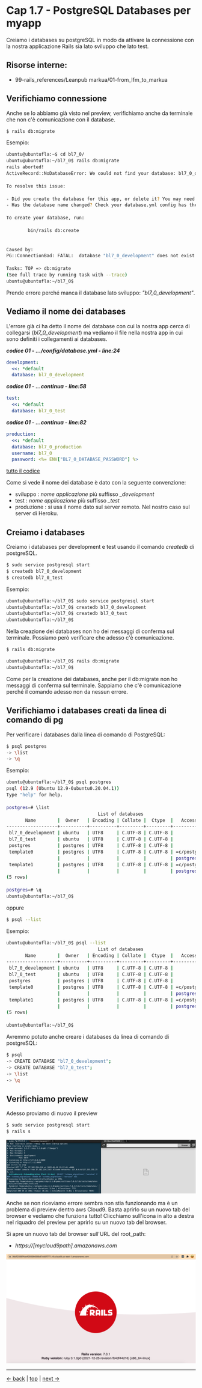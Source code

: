 # <a name="top"></a> Cap 1.7 - PostgreSQL Databases per myapp

Creiamo i databases su postgreSQL in modo da attivare la connessione con la nostra applicazione Rails sia lato sviluppo che lato test.



## Risorse interne:

- 99-rails_references/Leanpub markua/01-from_lfm_to_markua



## Verifichiamo connessione

Anche se lo abbiamo già visto nel preview, verifichiamo anche da terminale che non c'è comunicazione con il database.

```bash
$ rails db:migrate
```

Esempio:

```bash
ubuntu@ubuntufla:~$ cd bl7_0/
ubuntu@ubuntufla:~/bl7_0$ rails db:migrate
rails aborted!
ActiveRecord::NoDatabaseError: We could not find your database: bl7_0_development. Which can be found in the database configuration file located at config/database.yml.

To resolve this issue:

- Did you create the database for this app, or delete it? You may need to create your database.
- Has the database name changed? Check your database.yml config has the correct database name.

To create your database, run:

        bin/rails db:create


Caused by:
PG::ConnectionBad: FATAL:  database "bl7_0_development" does not exist

Tasks: TOP => db:migrate
(See full trace by running task with --trace)
ubuntu@ubuntufla:~/bl7_0$ 
```

Prende errore perché manca il database lato sviluppo: *"bl7_0_development"*.



## Vediamo il nome dei databases

L'errore già ci ha detto il nome del database con cui la nostra app cerca di collegarsi (*bl7_0_development*) ma vediamo il file nella nostra app in cui sono definiti i collegamenti ai databases.

***codice 01 - .../config/database.yml - line:24***

```yaml
development:
  <<: *default
  database: bl7_0_development
```

***codice 01 - ...continua - line:58***

```yaml
test:
  <<: *default
  database: bl7_0_test
```

***codice 01 - ...continua - line:82***

```yaml
production:
  <<: *default
  database: bl7_0_production
  username: bl7_0
  password: <%= ENV["BL7_0_DATABASE_PASSWORD"] %>
```

[tutto il codice](https://github.com/flaviobordonidev/leanpubabrandnewcms/blob/master/01-base/01-new_app_with_ubuntu_multipass/07_01-config-database.yml)


Come si vede il nome dei database è dato con la seguente convenzione:

- sviluppo    : *nome applicazione* più suffisso *_development*
- test        : *nome applicazione* più suffisso *_test*
- produzione  : si usa il nome dato sul server remoto. Nel nostro caso sul server di Heroku.



## Creiamo i databases

Creiamo i databases per development e test usando il comando *createdb* di postgreSQL.

```bash
$ sudo service postgresql start
$ createdb bl7_0_development
$ createdb bl7_0_test
```

Esempio:

```bash
ubuntu@ubuntufla:~/bl7_0$ sudo service postgresql start
ubuntu@ubuntufla:~/bl7_0$ createdb bl7_0_development
ubuntu@ubuntufla:~/bl7_0$ createdb bl7_0_test
ubuntu@ubuntufla:~/bl7_0$ 
```

Nella creazione dei databases non ho dei messaggi di conferma sul terminale. Possiamo però verificare che adesso c'è comunicazione.

```bash
$ rails db:migrate
```

```bash
ubuntu@ubuntufla:~/bl7_0$ rails db:migrate
ubuntu@ubuntufla:~/bl7_0$ 
```

Come per la creazione dei databases, anche per il db:migrate non ho messaggi di conferma sul terminale. Sappiamo che c'è comunicazione perché il comando adesso non da nessun errore.



## Verifichiamo i databases creati da linea di comando di pg

Per verificare i databases dalla linea di comando di PostgreSQL:

```bash
$ psql postgres
-> \list
-> \q
```

Esempio:

```bash
ubuntu@ubuntufla:~/bl7_0$ psql postgres
psql (12.9 (Ubuntu 12.9-0ubuntu0.20.04.1))
Type "help" for help.

postgres=# \list
                                  List of databases
       Name        |  Owner   | Encoding | Collate |  Ctype  |   Access privileges   
-------------------+----------+----------+---------+---------+-----------------------
 bl7_0_development | ubuntu   | UTF8     | C.UTF-8 | C.UTF-8 | 
 bl7_0_test        | ubuntu   | UTF8     | C.UTF-8 | C.UTF-8 | 
 postgres          | postgres | UTF8     | C.UTF-8 | C.UTF-8 | 
 template0         | postgres | UTF8     | C.UTF-8 | C.UTF-8 | =c/postgres          +
                   |          |          |         |         | postgres=CTc/postgres
 template1         | postgres | UTF8     | C.UTF-8 | C.UTF-8 | =c/postgres          +
                   |          |          |         |         | postgres=CTc/postgres
(5 rows)

postgres=# \q
ubuntu@ubuntufla:~/bl7_0$
```

oppure

```bash
$ psql --list
```

Esempio:

```bash
ubuntu@ubuntufla:~/bl7_0$ psql --list
                                  List of databases
       Name        |  Owner   | Encoding | Collate |  Ctype  |   Access privileges   
-------------------+----------+----------+---------+---------+-----------------------
 bl7_0_development | ubuntu   | UTF8     | C.UTF-8 | C.UTF-8 | 
 bl7_0_test        | ubuntu   | UTF8     | C.UTF-8 | C.UTF-8 | 
 postgres          | postgres | UTF8     | C.UTF-8 | C.UTF-8 | 
 template0         | postgres | UTF8     | C.UTF-8 | C.UTF-8 | =c/postgres          +
                   |          |          |         |         | postgres=CTc/postgres
 template1         | postgres | UTF8     | C.UTF-8 | C.UTF-8 | =c/postgres          +
                   |          |          |         |         | postgres=CTc/postgres
(5 rows)

ubuntu@ubuntufla:~/bl7_0$ 
```

Avremmo potuto anche creare i databases da linea di comando di postgreSQL:

```bash
$ psql
-> CREATE DATABASE "bl7_0_development";
-> CREATE DATABASE "bl7_0_test";
-> \list
-> \q
```




## Verifichiamo preview

Adesso proviamo di nuovo il preview

```bash
$ sudo service postgresql start
$ rails s
```

![fig01](https://github.com/flaviobordonidev/leanpubabrandnewcms/blob/master/01-base/01-new_app/08_fig01-preview_working.png)

Anche se non riceviamo errore sembra non stia funzionando ma è un problema di preview dentro aws Cloud9. 
Basta aprirlo su un nuovo tab del browser e vediamo che funziona tutto!
Clicchiamo sull'icona in alto a destra nel riquadro del preview per aprirlo su un nuovo tab del browser.

Si apre un nuovo tab del browser sull'URL del root_path:

- *https://[mycloud9path].amazonaws.com*

![fig02](https://github.com/flaviobordonidev/leanpubabrandnewcms/blob/master/01-base/01-new_app/08_fig02-preview_working_new_tab.png)


---

[<- back](https://github.com/flaviobordonidev/leanpubabrandnewcms/blob/master/01-base/01-new_app/07-new_app.md)
 | [top](#top) |
[next ->](https://github.com/flaviobordonidev/leanpubabrandnewcms/blob/master/01-base/01-new_app/09-gemfile_ruby_version.md)
